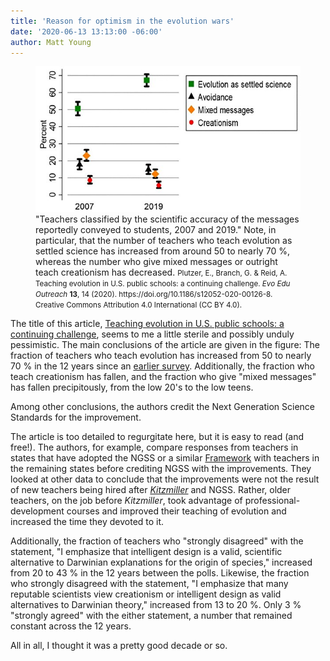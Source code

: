```yaml
---
title: 'Reason for optimism in the evolution wars'
date: '2020-06-13 13:13:00 -06:00'
author: Matt Young
---
```

<figure>
<img src="uploads/2020/Plutzer_2020_Graph.jpg" alt="Graph"/>
<figcaption>"Teachers classified by the scientific accuracy of the messages reportedly conveyed to students, 2007 and 2019." Note, in particular, that the number of teachers who teach evolution as settled science has increased from around 50 to nearly 70&nbsp;%, whereas the number who give mixed messages or outright teach creationism has decreased. <small>Plutzer, E., Branch, G. & Reid, A. Teaching evolution in U.S. public schools: a continuing challenge. <i>Evo Edu Outreach</i> <strong>13</strong>, 14 (2020). https://doi.org/10.1186/s12052-020-00126-8. Creative Commons Attribution 4.0 International (CC BY 4.0).</small>
</figcaption>
</figure>

The title of this article, [Teaching evolution in U.S. public schools: a continuing challenge](https://evolution-outreach.biomedcentral.com/articles/10.1186/s12052-020-00126-8), seems to me a little sterile and possibly unduly pessimistic. The main conclusions of the article are given in the figure: The fraction of teachers who teach evolution has increased from 50 to nearly 70&nbsp;% in the 12 years since an [earlier survey](https://journals.plos.org/plosbiology/article?id=10.1371/journal.pbio.0060124). Additionally, the fraction who teach creationism has fallen, and the fraction who give "mixed messages" has fallen precipitously, from the low 20's to the low teens. 

Among other conclusions, the authors credit the Next Generation Science Standards for the improvement.

<!--more-->

The article is too detailed to regurgitate here, but it is easy to read (and free!). The authors, for example, compare responses from teachers in states that have adopted the NGSS or a similar [Framework](https://www.nap.edu/catalog/13165/a-framework-for-k-12-science-education-practices-crosscutting-concepts) with teachers in the remaining states before crediting NGSS with the improvements. They looked at other data to conclude that the improvements were not the result of new teachers being hired after <i>[Kitzmiller](https://en.wikipedia.org/wiki/Kitzmiller_v._Dover_Area_School_District)</i> and NGSS. Rather, older teachers, on the job before <i>Kitzmiller</i>, took advantage of professional-development courses and improved their teaching of evolution and increased the time they devoted to it.

Additionally, the fraction of teachers who "strongly disagreed" with the statement, "I emphasize that intelligent design is a valid, scientific alternative to Darwinian explanations for the origin of species," increased from 20 to 43&nbsp;% in the 12 years between the polls. Likewise, the fraction who strongly disagreed with the statement, "I emphasize that many reputable scientists view creationism or intelligent design as valid alternatives to Darwinian theory," increased from 13 to 20&nbsp;%. Only 3&nbsp;% "strongly agreed" with the either statement, a number that remained constant across the 12 years.

All in all, I thought it was a pretty good decade or so.
